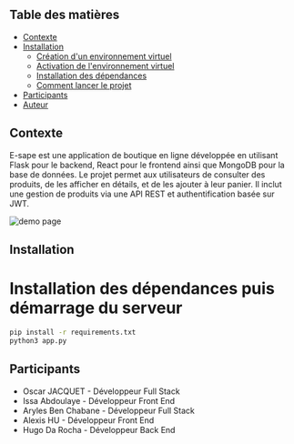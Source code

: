 ## Table des matières

- [Contexte](#contexte)
- [Installation](#installation)
  - [Création d'un environnement virtuel](#création-dun-environnement-virtuel)
  - [Activation de l'environnement virtuel](#activation-de-lenvironnement-virtuel)
  - [Installation des dépendances](#installation-des-dépendances)
  - [Comment lancer le projet](#comment-lancer-le-projet)
- [Participants](#participants)
- [Auteur](#auteur)

## Contexte

E-sape est une application de boutique en ligne développée en utilisant Flask pour le backend, React pour le frontend ainsi que MongoDB pour la base de données. Le projet permet aux utilisateurs de consulter des produits, de les afficher en détails, et de les ajouter à leur panier. Il inclut une gestion de produits via une API REST et authentification basée sur JWT.

![demo page](/e-sape_cap.png)

## Installation


# Installation des dépendances puis démarrage du serveur

```bash
pip install -r requirements.txt
python3 app.py

```

## Participants

 - Oscar JACQUET    - Développeur Full Stack
 - Issa Abdoulaye  - Développeur Front End
 - Aryles Ben Chabane - Développeur Full Stack
 - Alexis HU        - Développeur Front End
 - Hugo Da Rocha    - Développeur Back End

